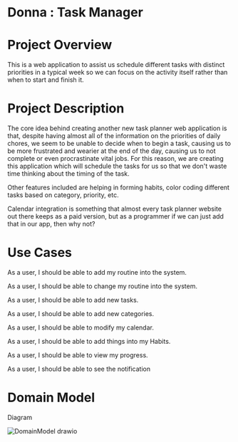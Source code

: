 # Donna : Task Manager

# Project Overview
This is a web application to assist us schedule different tasks with distinct priorities in a typical week so we can focus on the activity itself rather than when to start and finish it.

# Project Description
The core idea behind creating another new task planner web application is that, despite having almost all of the information on the priorities of daily chores, we seem to be unable to decide when to begin a task, causing us to be more frustrated and wearier at the end of the day, causing us to not complete or even procrastinate vital jobs.
For this reason, we are creating this application which will schedule the tasks for us so that we don't waste time thinking about the timing of the task.

Other features included are helping in forming habits, color coding different tasks based on category, priority, etc.  

Calendar integration is something that almost every task planner website out there keeps as a paid version, but as a programmer if we can just add that in our app, then why not?

# Use Cases 

As a user, I should be able to add my routine into the system. 

As a user, I should be able to change my routine into the system. 

As a user, I should be able to add new tasks. 

As a user, I should be able to add new categories. 

As a user, I should be able to modify my calendar. 

As a user, I should be able to add things into my Habits. 

As a user, I should be able to view my progress. 

As a user, I should be able to see the notification 

# Domain Model 

Diagram

![DomainModel drawio](https://user-images.githubusercontent.com/91296338/160920560-17950e49-61a5-4ca7-80c5-dab2381fc75b.png)
